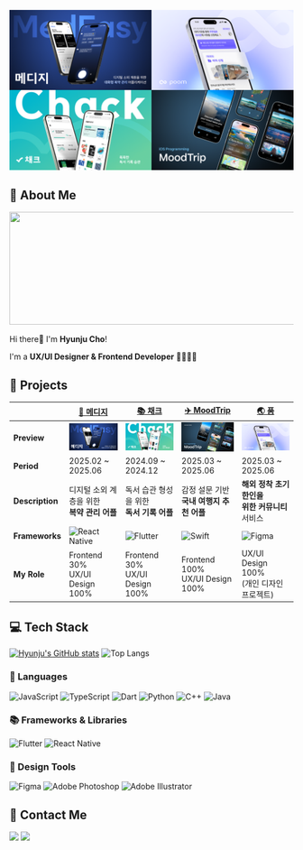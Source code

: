 ![Cover](docs/cover.png)
## 💫 About Me
<a href="https://www.gitanimals.org/en_US?utm_medium=image&utm_source=hyynjju&utm_content=line">
  <img
    src="https://render.gitanimals.org/lines/hyynjju?pet-id=646877318188624231"
    width="600"
    height="200"
  />
</a>
  

Hi there👋 I'm **Hyunju Cho**!

I'm a **UX/UI Designer & Frontend Developer** 👩🏻‍💻💭

## 🚀 Projects

| | [**💊 메디지**](https://github.com/team-medeasy) | [**📚 채크**](https://github.com/ChackTeam/Chack) | [**✈️ MoodTrip**](https://github.com/hyynjju/MoodTrip) | [**🌏 품**](https://www.figma.com/design/AcciIrsdLuedTcOn94sB6x/Poom---UX-UI-Design?node-id=0-1&t=KK93oH5BGJklErkE-1) |
|--|-------------|----------------|----------------|----------------|
| **Preview** | ![MedEasy](docs/medeasy.png) | ![Chack](docs/chack.png) | ![MoodTrip](docs/moodtrip.png) | ![Poom](docs/poom.png) |
| **Period** | 2025.02 ~ 2025.06 | 2024.09 ~ 2024.12 | 2025.03 ~ 2025.06 | 2025.03 ~ 2025.06 |
| **Description** | 디지털 소외 계층을 위한<br>**복약 관리 어플** | 독서 습관 형성을 위한<br>**독서 기록 어플** | 감정 설문 기반<br>**국내 여행지 추천 어플** | **해외 정착 초기 한인을<br>위한 커뮤니티** 서비스 |
| **Frameworks** | ![React Native](https://img.shields.io/badge/React%20Native-20232A?style=flat-square&logo=react&logoColor=61DAFB) | ![Flutter](https://img.shields.io/badge/Flutter-02569B?style=flat-square&logo=flutter&logoColor=white)| ![Swift](https://img.shields.io/badge/Swift-FA7343?style=flat-square&logo=swift&logoColor=white) | ![Figma](https://img.shields.io/badge/Figma-F24E1E?style=flat-square&logo=figma&logoColor=white)|
| **My Role** | Frontend 30%<br>UX/UI Design 100% | Frontend 30%<br>UX/UI Design 100% | Frontend 100%<br>UX/UI Design 100% | UX/UI Design 100%<br>(개인 디자인 프로젝트) |


## 💻 Tech Stack

[![Hyunju's GitHub stats](https://github-readme-stats.vercel.app/api?username=hyynjju&hide=stars,contribs=true&show_icons=true&&theme=prussian
)](https://github.com/hyynjju/github-readme-stats)
![Top Langs](https://github-readme-stats.vercel.app/api/top-langs/?username=hyynjju&layout=compact&&theme=prussian)

### 📝 Languages

![JavaScript](https://img.shields.io/badge/JavaScript-F7DF1E?style=for-the-badge&logo=javascript&logoColor=black)
![TypeScript](https://img.shields.io/badge/TypeScript-3178C6?style=for-the-badge&logo=typescript&logoColor=white)
![Dart](https://img.shields.io/badge/Dart-0175C2?style=for-the-badge&logo=dart&logoColor=white)
![Python](https://img.shields.io/badge/Python-3776AB?style=for-the-badge&logo=python&logoColor=white)
![C++](https://img.shields.io/badge/C%2B%2B-00599C?style=for-the-badge&logo=c%2B%2B&logoColor=white)
![Java](https://img.shields.io/badge/Java-007396?style=for-the-badge&logo=java&logoColor=white)

### 📚 Frameworks & Libraries

![Flutter](https://img.shields.io/badge/Flutter-02569B?style=for-the-badge&logo=flutter&logoColor=white)
![React Native](https://img.shields.io/badge/React_Native-61DAFB?style=for-the-badge&logo=react&logoColor=white)

### 🎨 Design Tools

![Figma](https://img.shields.io/badge/Figma-F2F2F2?style=for-the-badge&logo=figma&logoColor=black)
![Adobe Photoshop](https://img.shields.io/badge/Adobe_Photoshop-31A8FF?style=for-the-badge&logo=adobe-photoshop&logoColor=white)
![Adobe Illustrator](https://img.shields.io/badge/Adobe_Illustrator-FF7014?style=for-the-badge&logo=adobe-illustrator&logoColor=white)

## 📮 Contact Me

<a href="https://www.instagram.com/hyynjju/"><img src="https://img.shields.io/badge/Instagram-%23E4405F?style=for-the-badge&logo=instagram&logoColor=white"/></a> 
<a href="mailto:hyynjju@gmail.com"><img src="https://img.shields.io/badge/Gmail-D14836?style=for-the-badge&logo=gmail&logoColor=white"/></a>
